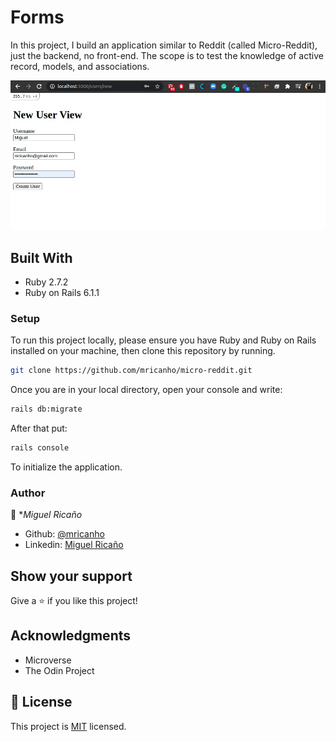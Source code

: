# Forms

In this project, I build an application similar to Reddit (called Micro-Reddit), just the backend, no front-end. The scope is to test the knowledge of active record, models, and associations. 

![screenshot](./code.jpeg)
## Built With

- Ruby 2.7.2
- Ruby on Rails 6.1.1

### Setup

To run this project locally, please ensure you have Ruby and Ruby on Rails installed on your machine, then clone this repository by running.

```bash
git clone https://github.com/mricanho/micro-reddit.git
```
Once you are in your local directory, open your console and write:

```bash
rails db:migrate
```
After that put:
```bash
rails console
```
To initialize the application.
### Author

👤 **Miguel Ricaño*

- Github: [@mricanho](https://github.com/mricanho)
- Linkedin: [Miguel Ricaño](https://www.linkedin.com/in/mricanho/)

## Show your support

Give a ⭐️ if you like this project!

## Acknowledgments

- Microverse
- The Odin Project

## 📝 License

This project is [MIT](LICENSE.md) licensed.